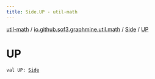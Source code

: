 ```yaml
---
title: Side.UP - util-math
---
```


[util-math](../../index.html) / [io.github.sof3.graphmine.util.math](../index.html) / [Side](index.html) / [UP](./-u-p.html)

# UP

`val UP: `[`Side`](index.html)